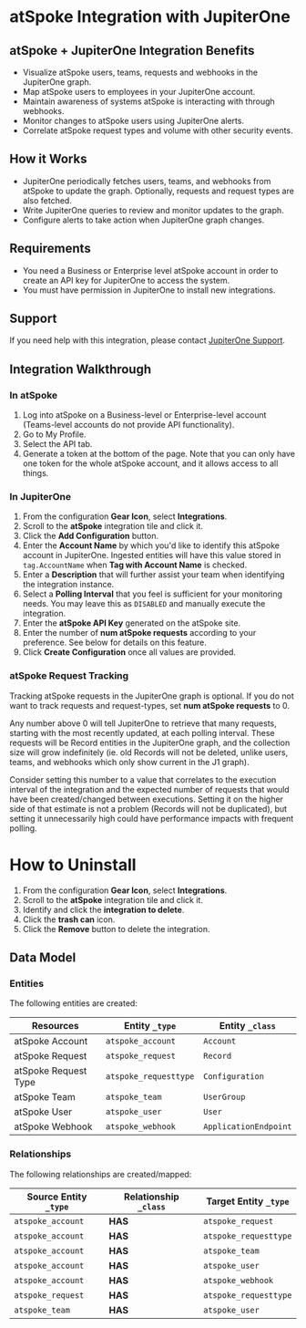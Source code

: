 # atSpoke Integration with JupiterOne

## atSpoke + JupiterOne Integration Benefits

- Visualize atSpoke users, teams, requests and webhooks in the JupiterOne graph.
- Map atSpoke users to employees in your JupiterOne account.
- Maintain awareness of systems atSpoke is interacting with through webhooks.
- Monitor changes to atSpoke users using JupiterOne alerts.
- Correlate atSpoke request types and volume with other security events.

## How it Works

- JupiterOne periodically fetches users, teams, and webhooks from atSpoke to
  update the graph. Optionally, requests and request types are also fetched.
- Write JupiterOne queries to review and monitor updates to the graph.
- Configure alerts to take action when JupiterOne graph changes.

## Requirements

- You need a Business or Enterprise level atSpoke account in order to create an
  API key for JupiterOne to access the system.
- You must have permission in JupiterOne to install new integrations.

## Support

If you need help with this integration, please contact
[JupiterOne Support](https://support.jupiterone.io).

## Integration Walkthrough

### In atSpoke

1. Log into atSpoke on a Business-level or Enterprise-level account (Teams-level
   accounts do not provide API functionality).
2. Go to My Profile.
3. Select the API tab.
4. Generate a token at the bottom of the page. Note that you can only have one
   token for the whole atSpoke account, and it allows access to all things.

### In JupiterOne

1. From the configuration **Gear Icon**, select **Integrations**.
2. Scroll to the **atSpoke** integration tile and click it.
3. Click the **Add Configuration** button.
4. Enter the **Account Name** by which you'd like to identify this atSpoke
   account in JupiterOne. Ingested entities will have this value stored in
   `tag.AccountName` when **Tag with Account Name** is checked.
5. Enter a **Description** that will further assist your team when identifying
   the integration instance.
6. Select a **Polling Interval** that you feel is sufficient for your monitoring
   needs. You may leave this as `DISABLED` and manually execute the integration.
7. Enter the **atSpoke API Key** generated on the atSpoke site.
8. Enter the number of **num atSpoke requests** according to your preference.
   See below for details on this feature.
9. Click **Create Configuration** once all values are provided.

### atSpoke Request Tracking

Tracking atSpoke requests in the JupiterOne graph is optional. If you do not
want to track requests and request-types, set **num atSpoke requests** to 0.

Any number above 0 will tell JupiterOne to retrieve that many requests, starting
with the most recently updated, at each polling interval. These requests will be
Record entities in the JupiterOne graph, and the collection size will grow
indefinitely (ie. old Records will not be deleted, unlike users, teams, and
webhooks which only show current in the J1 graph).

Consider setting this number to a value that correlates to the execution
interval of the integration and the expected number of requests that would have
been created/changed between executions. Setting it on the higher side of that
estimate is not a problem (Records will not be duplicated), but setting it
unnecessarily high could have performance impacts with frequent polling.

# How to Uninstall

1. From the configuration **Gear Icon**, select **Integrations**.
2. Scroll to the **atSpoke** integration tile and click it.
3. Identify and click the **integration to delete**.
4. Click the **trash can** icon.
5. Click the **Remove** button to delete the integration.

<!-- {J1_DOCUMENTATION_MARKER_START} -->
<!--
********************************************************************************
NOTE: ALL OF THE FOLLOWING DOCUMENTATION IS GENERATED USING THE
"j1-integration document" COMMAND. DO NOT EDIT BY HAND! PLEASE SEE THE DEVELOPER
DOCUMENTATION FOR USAGE INFORMATION:

https://github.com/JupiterOne/sdk/blob/master/docs/integrations/development.md
********************************************************************************
-->

## Data Model

### Entities

The following entities are created:

| Resources            | Entity `_type`        | Entity `_class`       |
| -------------------- | --------------------- | --------------------- |
| atSpoke Account      | `atspoke_account`     | `Account`             |
| atSpoke Request      | `atspoke_request`     | `Record`              |
| atSpoke Request Type | `atspoke_requesttype` | `Configuration`       |
| atSpoke Team         | `atspoke_team`        | `UserGroup`           |
| atSpoke User         | `atspoke_user`        | `User`                |
| atSpoke Webhook      | `atspoke_webhook`     | `ApplicationEndpoint` |

### Relationships

The following relationships are created/mapped:

| Source Entity `_type` | Relationship `_class` | Target Entity `_type` |
| --------------------- | --------------------- | --------------------- |
| `atspoke_account`     | **HAS**               | `atspoke_request`     |
| `atspoke_account`     | **HAS**               | `atspoke_requesttype` |
| `atspoke_account`     | **HAS**               | `atspoke_team`        |
| `atspoke_account`     | **HAS**               | `atspoke_user`        |
| `atspoke_account`     | **HAS**               | `atspoke_webhook`     |
| `atspoke_request`     | **HAS**               | `atspoke_requesttype` |
| `atspoke_team`        | **HAS**               | `atspoke_user`        |

<!--
********************************************************************************
END OF GENERATED DOCUMENTATION AFTER BELOW MARKER
********************************************************************************
-->
<!-- {J1_DOCUMENTATION_MARKER_END} -->
